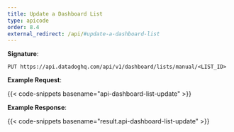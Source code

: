 ```yaml
---
title: Update a Dashboard List
type: apicode
order: 8.4
external_redirect: /api/#update-a-dashboard-list
---
```


**Signature**:

`PUT https://api.datadoghq.com/api/v1/dashboard/lists/manual/<LIST_ID>`

**Example Request**:

{{< code-snippets basename="api-dashboard-list-update" >}}

**Example Response**:

{{< code-snippets basename="result.api-dashboard-list-update" >}}
